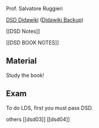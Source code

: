 Prof. Salvatore Ruggieri

[DSD Didawiki](http://didawiki.di.unipi.it/doku.php/mds/dsd/start)
([Didawiki Backup](https://pocket.co/share/0a78cb70-abf8-4935-a370-a6397a349390))

[[DSD Notes]]

[[DSD BOOK NOTES]]


## Material
Study the book!

## Exam
To do LDS, first you must pass DSD.

others
[[dsd03]]
[[dsd04]]





